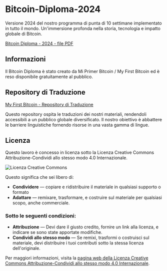 # Bitcoin-Diploma-2024

Versione 2024 del nostro programma di punta di 10 settimane implementato in tutto il mondo. Un'immersione profonda nella storia, tecnologia e impatto globale di Bitcoin.

[Bitcoin Diploma - 2024 - file PDF]() 


## Informazioni

Il Bitcoin Diploma è stato creato da Mi Primer Bitcoin / My First Bitcoin ed è reso disponibile gratuitamente al pubblico.

## Repository di Traduzione

[My First Bitcoin - Repository di Traduzione](https://github.com/MyFirstBitcoin/Translation)

Questo repository ospita le traduzioni dei nostri materiali, rendendoli accessibili a un pubblico globale diversificato. Il nostro obiettivo è abbattere le barriere linguistiche fornendo risorse in una vasta gamma di lingue.

## Licenza

Questo lavoro è concesso in licenza sotto la Licenza Creative Commons Attribuzione-Condividi allo stesso modo 4.0 Internazionale.

![Licenza Creative Commons](https://i.creativecommons.org/l/by-sa/4.0/88x31.png)

Questo significa che sei libero di:

- **Condividere** — copiare e ridistribuire il materiale in qualsiasi supporto o formato
- **Adattare** — remixare, trasformare, e costruire sul materiale per qualsiasi scopo, anche commerciale.

### Sotto le seguenti condizioni:

- **Attribuzione** — Devi dare il giusto credito, fornire un link alla licenza, e indicare se sono state apportate modifiche.
- **Condividi allo stesso modo** — Se remixi, trasformi o costruisci sul materiale, devi distribuire i tuoi contributi sotto la stessa licenza dell'originale.

Per maggiori informazioni, visita la [pagina web della Licenza Creative Commons Attribuzione-Condividi allo stesso modo 4.0 Internazionale](http://creativecommons.org/licenses/by-sa/4.0/).

